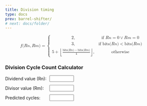 ```yaml
---
title: Division timing
type: docs
prev: barrel-shifter/
# next: docs/folder/
---
```


<style>
/* Chrome, Safari, Edge, Opera */
input::-webkit-outer-spin-button,
input::-webkit-inner-spin-button {
  -webkit-appearance: none;
  margin: 0;
}

/* Firefox */
input[type=number] {
  -moz-appearance: textfield;
}
</style>

<!-- <script id="MathJax-script" async
  src="https://cdn.jsdelivr.net/npm/mathjax@3/es5/tex-mml-chtml.js">
</script>


$$ 
f(Rn, Rm) =
\begin{cases}
2, & \text{if } Rn = 0 \lor Rm = 0 \\\\
3, & \text{if } \text{bits}(Rn) < \text{bits}(Rm) \\\\
5 + \left\lfloor \frac{\text{bits}(Rn) - \text{bits}(Rm)}{4} \right\rfloor, & \text{otherwise} \\\\
\end{cases}
$$ -->

<math xmlns="http://www.w3.org/1998/Math/MathML" display="block">
  <mi>f</mi>
  <mo stretchy="false">(</mo>
  <mi>R</mi>
  <mi>n</mi>
  <mo>,</mo>
  <mi>R</mi>
  <mi>m</mi>
  <mo stretchy="false">)</mo>
  <mo>=</mo>
  <mrow data-mjx-texclass="INNER">
    <mo data-mjx-texclass="OPEN">{</mo>
    <mtable columnalign="left left" columnspacing="1em" rowspacing=".2em">
      <mtr>
        <mtd>
          <mn>2</mn>
          <mo>,</mo>
        </mtd>
        <mtd>
          <mtext>if&#xA0;</mtext>
          <mi>R</mi>
          <mi>n</mi>
          <mo>=</mo>
          <mn>0</mn>
          <mo>&#x2228;</mo>
          <mi>R</mi>
          <mi>m</mi>
          <mo>=</mo>
          <mn>0</mn>
        </mtd>
      </mtr>
      <mtr>
        <mtd>
          <mn>3</mn>
          <mo>,</mo>
        </mtd>
        <mtd>
          <mtext>if&#xA0;</mtext>
          <mtext>bits</mtext>
          <mo stretchy="false">(</mo>
          <mi>R</mi>
          <mi>n</mi>
          <mo stretchy="false">)</mo>
          <mo>&lt;</mo>
          <mtext>bits</mtext>
          <mo stretchy="false">(</mo>
          <mi>R</mi>
          <mi>m</mi>
          <mo stretchy="false">)</mo>
        </mtd>
      </mtr>
      <mtr>
        <mtd>
          <mn>5</mn>
          <mo>+</mo>
          <mrow data-mjx-texclass="INNER">
            <mo data-mjx-texclass="OPEN">&#x230A;</mo>
            <mfrac>
              <mrow>
                <mtext>bits</mtext>
                <mo stretchy="false">(</mo>
                <mi>R</mi>
                <mi>n</mi>
                <mo stretchy="false">)</mo>
                <mo>&#x2212;</mo>
                <mtext>bits</mtext>
                <mo stretchy="false">(</mo>
                <mi>R</mi>
                <mi>m</mi>
                <mo stretchy="false">)</mo>
              </mrow>
              <mn>4</mn>
            </mfrac>
            <mo data-mjx-texclass="CLOSE">&#x230B;</mo>
          </mrow>
          <mo>,</mo>
        </mtd>
        <mtd>
          <mtext>otherwise</mtext>
        </mtd>
      </mtr>
    </mtable>
    <mo data-mjx-texclass="CLOSE" fence="true" stretchy="true" symmetric="true"></mo>
  </mrow>
</math>




### Division Cycle Count Calculator



<div style="display: grid; grid-template-columns: auto auto; gap: 10px; align-items: center; max-width: 300px;">
  <label for="numberInput">Dividend value (Rn):</label>
  <input type="number" id="numberInput" step="1" value="" style="width: 50%;" oninput="divCycles()">
  <label for="numberInput2">Divisor value (Rm):</label>
  <input type="number" id="numberInput2" step="1" value="" style="width: 50%;" oninput="divCycles()">
  <!-- <button style="grid-column: span 2; justify-self: left;" onclick="divCycles()">[ CALCULATE ]</button> -->
  <label for="result">Predicted cycles:</label>
  <input type="text" id="result" readonly  style="width: 50%;">
</div>

<script>
    function divCycles() {
        let number = Math.abs(parseInt(document.getElementById("numberInput").value));
        let number2 = Math.abs(parseInt(document.getElementById("numberInput2").value));

        if ( document.getElementById("numberInput").value === "" || document.getElementById("numberInput2").value === "" ) {
            document.getElementById("result").value = '';
            return;
        }
        if (isNaN(number) || number < 0 || number.toString(2).length > 32) {
            document.getElementById("result").value = 'Invalid';
            return;
        }

        if (isNaN(number2) || number2 < 0 || number2.toString(2).length > 32) {
            document.getElementById("result").value = 'Invalid';
            return;
        }

        const bits1 = number.toString(2).length;
        const bits2 = number2.toString(2).length;
        var res = 0;

        if (number === 0 || number2 === 0) {
            res = 2;
        } else if (bits1 < bits2){
            res = 3;
        } else {
            res = 5 + Math.floor((bits1 - bits2)/4)
        }

        
        document.getElementById("result").value = res;
    }
</script>